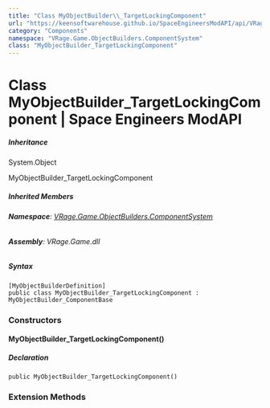 ```yaml
---
title: "Class MyObjectBuilder\\_TargetLockingComponent"
url: "https://keensoftwarehouse.github.io/SpaceEngineersModAPI/api/VRage.Game.ObjectBuilders.ComponentSystem.MyObjectBuilder_TargetLockingComponent.html"
category: "Components"
namespace: "VRage.Game.ObjectBuilders.ComponentSystem"
class: "MyObjectBuilder_TargetLockingComponent"
---
```


# Class MyObjectBuilder\_TargetLockingComponent | Space Engineers ModAPI

##### Inheritance

System.Object

MyObjectBuilder\_TargetLockingComponent

##### Inherited Members

###### **Namespace**: [VRage.Game.ObjectBuilders.ComponentSystem](https://keensoftwarehouse.github.io/SpaceEngineersModAPI/api/VRage.Game.ObjectBuilders.ComponentSystem.html)

###### **Assembly**: VRage.Game.dll

##### Syntax

```
[MyObjectBuilderDefinition]
public class MyObjectBuilder_TargetLockingComponent : MyObjectBuilder_ComponentBase
```

### Constructors

#### MyObjectBuilder\_TargetLockingComponent()

##### Declaration

```
public MyObjectBuilder_TargetLockingComponent()
```

### Extension Methods